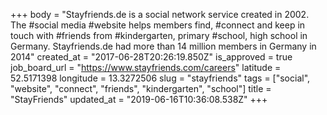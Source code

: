 +++
body = "Stayfriends.de is a social network service created in 2002. The #social media #website helps members find, #connect and keep in touch with #friends from #kindergarten, primary #school, high school in Germany. Stayfriends.de had more than 14 million members in Germany in 2014"
created_at = "2017-06-28T20:26:19.850Z"
is_approved = true
job_board_url = "https://www.stayfriends.com/careers"
latitude = 52.5171398
longitude = 13.3272506
slug = "stayfriends"
tags = ["social", "website", "connect", "friends", "kindergarten", "school"]
title = "StayFriends"
updated_at = "2019-06-16T10:36:08.538Z"
+++
